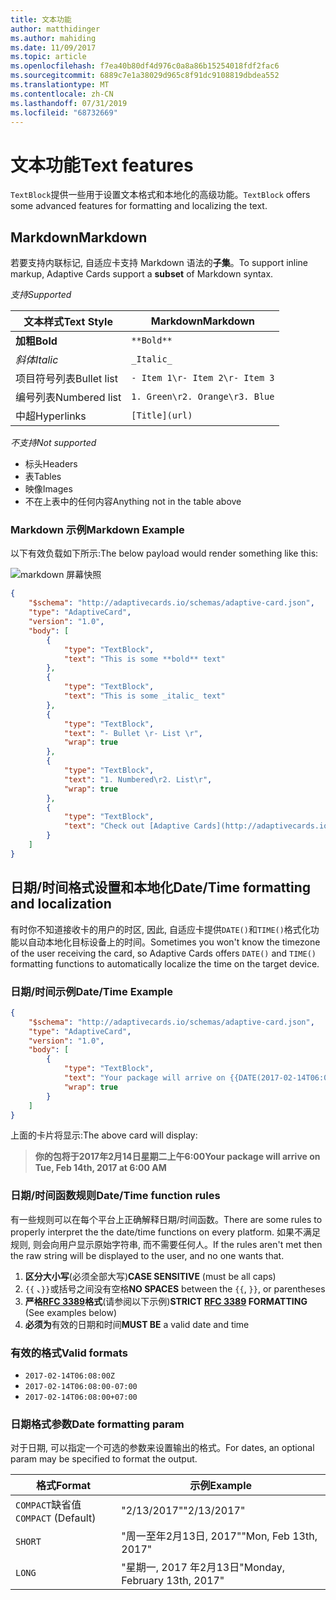 ```yaml
---
title: 文本功能
author: matthidinger
ms.author: mahiding
ms.date: 11/09/2017
ms.topic: article
ms.openlocfilehash: f7ea40b80df4d976c0a8a86b15254018fdf2fac6
ms.sourcegitcommit: 6889c7e1a38029d965c8f91dc9108819dbdea552
ms.translationtype: MT
ms.contentlocale: zh-CN
ms.lasthandoff: 07/31/2019
ms.locfileid: "68732669"
---
```

# <a name="text-features"></a><span data-ttu-id="24559-102">文本功能</span><span class="sxs-lookup"><span data-stu-id="24559-102">Text features</span></span>

<span data-ttu-id="24559-103">`TextBlock`提供一些用于设置文本格式和本地化的高级功能。</span><span class="sxs-lookup"><span data-stu-id="24559-103">`TextBlock` offers some advanced features for formatting and localizing the text.</span></span>

## <a name="markdown"></a><span data-ttu-id="24559-104">Markdown</span><span class="sxs-lookup"><span data-stu-id="24559-104">Markdown</span></span>
<span data-ttu-id="24559-105">若要支持内联标记, 自适应卡支持 Markdown 语法的**子集**。</span><span class="sxs-lookup"><span data-stu-id="24559-105">To support inline markup, Adaptive Cards support a **subset** of Markdown syntax.</span></span>

<span data-ttu-id="24559-106">_支持_</span><span class="sxs-lookup"><span data-stu-id="24559-106">_Supported_</span></span>

| <span data-ttu-id="24559-107">文本样式</span><span class="sxs-lookup"><span data-stu-id="24559-107">Text Style</span></span>      | <span data-ttu-id="24559-108">Markdown</span><span class="sxs-lookup"><span data-stu-id="24559-108">Markdown</span></span> |
|-----------------|-----|
| <span data-ttu-id="24559-109">**加粗**</span><span class="sxs-lookup"><span data-stu-id="24559-109">**Bold**</span></span>        | ```**Bold**``` |
| <span data-ttu-id="24559-110">_斜体_</span><span class="sxs-lookup"><span data-stu-id="24559-110">_Italic_</span></span>        | ```_Italic_``` |
| <span data-ttu-id="24559-111">项目符号列表</span><span class="sxs-lookup"><span data-stu-id="24559-111">Bullet list</span></span>     | ```- Item 1\r- Item 2\r- Item 3``` | 
| <span data-ttu-id="24559-112">编号列表</span><span class="sxs-lookup"><span data-stu-id="24559-112">Numbered list</span></span>   | ```1. Green\r2. Orange\r3. Blue``` |
| <span data-ttu-id="24559-113">中超</span><span class="sxs-lookup"><span data-stu-id="24559-113">Hyperlinks</span></span>      | ```[Title](url)``` |

<span data-ttu-id="24559-114">_不支持_</span><span class="sxs-lookup"><span data-stu-id="24559-114">_Not supported_</span></span>

* <span data-ttu-id="24559-115">标头</span><span class="sxs-lookup"><span data-stu-id="24559-115">Headers</span></span>
* <span data-ttu-id="24559-116">表</span><span class="sxs-lookup"><span data-stu-id="24559-116">Tables</span></span>
* <span data-ttu-id="24559-117">映像</span><span class="sxs-lookup"><span data-stu-id="24559-117">Images</span></span>
* <span data-ttu-id="24559-118">不在上表中的任何内容</span><span class="sxs-lookup"><span data-stu-id="24559-118">Anything not in the table above</span></span>

### <a name="markdown-example"></a><span data-ttu-id="24559-119">Markdown 示例</span><span class="sxs-lookup"><span data-stu-id="24559-119">Markdown Example</span></span>

<span data-ttu-id="24559-120">以下有效负载如下所示:</span><span class="sxs-lookup"><span data-stu-id="24559-120">The below payload would render something like this:</span></span>

![markdown 屏幕快照](media/text-features/markdown.png)

```json
{
    "$schema": "http://adaptivecards.io/schemas/adaptive-card.json",
    "type": "AdaptiveCard",
    "version": "1.0",
    "body": [
        {
            "type": "TextBlock",
            "text": "This is some **bold** text"
        },
        {
            "type": "TextBlock",
            "text": "This is some _italic_ text"
        },
        {
            "type": "TextBlock",
            "text": "- Bullet \r- List \r",
            "wrap": true
        },
        {
            "type": "TextBlock",
            "text": "1. Numbered\r2. List\r",
            "wrap": true
        },
        {
            "type": "TextBlock",
            "text": "Check out [Adaptive Cards](http://adaptivecards.io)"
        }
    ]
}
```

## <a name="datetime-formatting-and-localization"></a><span data-ttu-id="24559-122">日期/时间格式设置和本地化</span><span class="sxs-lookup"><span data-stu-id="24559-122">Date/Time formatting and localization</span></span>

<span data-ttu-id="24559-123">有时你不知道接收卡的用户的时区, 因此, 自适应卡提供`DATE()`和`TIME()`格式化功能以自动本地化目标设备上的时间。</span><span class="sxs-lookup"><span data-stu-id="24559-123">Sometimes you won't know the timezone of the user receiving the card, so Adaptive Cards offers `DATE()` and `TIME()` formatting functions to automatically localize the time on the target device.</span></span>

### <a name="datetime-example"></a><span data-ttu-id="24559-124">日期/时间示例</span><span class="sxs-lookup"><span data-stu-id="24559-124">Date/Time Example</span></span>

```json
{
    "$schema": "http://adaptivecards.io/schemas/adaptive-card.json",
    "type": "AdaptiveCard",
    "version": "1.0",
    "body": [
        {
            "type": "TextBlock",
            "text": "Your package will arrive on {{DATE(2017-02-14T06:00:00Z, SHORT)}} at {{TIME(2017-02-14T06:00:00Z)}}",
            "wrap": true
        }
    ]
}
```

<span data-ttu-id="24559-125">上面的卡片将显示:</span><span class="sxs-lookup"><span data-stu-id="24559-125">The above card will display:</span></span> 

> <span data-ttu-id="24559-126">**你的包将于2017年2月14日星期二上午6:00**</span><span class="sxs-lookup"><span data-stu-id="24559-126">**Your package will arrive on Tue, Feb 14th, 2017 at 6:00 AM**</span></span>

### <a name="datetime-function-rules"></a><span data-ttu-id="24559-127">日期/时间函数规则</span><span class="sxs-lookup"><span data-stu-id="24559-127">Date/Time function rules</span></span>

<span data-ttu-id="24559-128">有一些规则可以在每个平台上正确解释日期/时间函数。</span><span class="sxs-lookup"><span data-stu-id="24559-128">There are some rules to properly interpret the the date/time functions on every platform.</span></span> <span data-ttu-id="24559-129">如果不满足规则, 则会向用户显示原始字符串, 而不需要任何人。</span><span class="sxs-lookup"><span data-stu-id="24559-129">If the rules aren't met then the raw string will be displayed to the user, and no one wants that.</span></span>

1. <span data-ttu-id="24559-130">**区分大小写**(必须全部大写)</span><span class="sxs-lookup"><span data-stu-id="24559-130">**CASE SENSITIVE** (must be all caps)</span></span>
1. <span data-ttu-id="24559-131">`{{`  、`}}`或括号之间没有空格</span><span class="sxs-lookup"><span data-stu-id="24559-131">**NO SPACES** between the `{{`, `}}`, or parentheses</span></span>
1. <span data-ttu-id="24559-132">**严格[RFC 3389](https://tools.ietf.org/html/rfc3339)格式**(请参阅以下示例)</span><span class="sxs-lookup"><span data-stu-id="24559-132">**STRICT [RFC 3389](https://tools.ietf.org/html/rfc3339) FORMATTING** (See examples below)</span></span>
1. <span data-ttu-id="24559-133">**必须为**有效的日期和时间</span><span class="sxs-lookup"><span data-stu-id="24559-133">**MUST BE** a valid date and time</span></span>

### <a name="valid-formats"></a><span data-ttu-id="24559-134">有效的格式</span><span class="sxs-lookup"><span data-stu-id="24559-134">Valid formats</span></span>

* `2017-02-14T06:08:00Z`
* `2017-02-14T06:08:00-07:00`
* `2017-02-14T06:08:00+07:00`

### <a name="date-formatting-param"></a><span data-ttu-id="24559-135">日期格式参数</span><span class="sxs-lookup"><span data-stu-id="24559-135">Date formatting param</span></span>

<span data-ttu-id="24559-136">对于日期, 可以指定一个可选的参数来设置输出的格式。</span><span class="sxs-lookup"><span data-stu-id="24559-136">For dates, an optional param may be specified to format the output.</span></span>


|       <span data-ttu-id="24559-137">格式</span><span class="sxs-lookup"><span data-stu-id="24559-137">Format</span></span>        |            <span data-ttu-id="24559-138">示例</span><span class="sxs-lookup"><span data-stu-id="24559-138">Example</span></span>            |
|---------------------|-------------------------------|
| <span data-ttu-id="24559-139">`COMPACT`缺省值</span><span class="sxs-lookup"><span data-stu-id="24559-139">`COMPACT` (Default)</span></span> |          <span data-ttu-id="24559-140">"2/13/2017"</span><span class="sxs-lookup"><span data-stu-id="24559-140">"2/13/2017"</span></span>          |
|       `SHORT`       |     <span data-ttu-id="24559-141">"周一至年2月13日, 2017"</span><span class="sxs-lookup"><span data-stu-id="24559-141">"Mon, Feb 13th, 2017"</span></span>     |
|       `LONG`        | <span data-ttu-id="24559-142">"星期一, 2017 年2月13日</span><span class="sxs-lookup"><span data-stu-id="24559-142">"Monday, February 13th, 2017"</span></span> |


